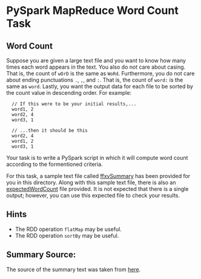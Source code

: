 # PySpark MapReduce Word Count Task

## Word Count
Suppose you are given a large text file and you want to know how many times each word appears in the text. You also do not care about casing. That is, the count of `wOrD` is the same as `WoRd`. Furthermore, you do not care about ending punctuations `.`, `,`, and `:`. That is, the count of `word:` is the same as `word`. Lastly, you want the output data for each file to be sorted by the count value in descending order. For example:
```
  // If this were to be your initial results,...
  word1, 2
  word2, 4
  word3, 1

  // ...then it should be this
  word2, 4
  word1, 2
  word3, 1
```

Your task is to write a PySpark script in which it will compute word count according to the formentioned criteria.

For this task, a sample text file called [ffxvSummary]() has been provided for you in this directory. Along with this sample text file, there is also an [expectedWordCount]() file provided. It is not expected that there is a single output; however, you can use this expected file to check your results.

## Hints
  - The RDD operation `flatMap` may be useful.
  - The RDD operation `sortBy` may be useful.

## Summary Source:
  The source of the summary text was taken from [here](http://finalfantasy.wikia.com/wiki/Final_Fantasy_XV).
